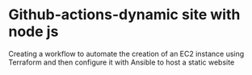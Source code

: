 # Github-actions-dynamic site with node js
Creating a workflow to automate the creation of an EC2 instance using Terraform and then configure it with Ansible to host a static website
